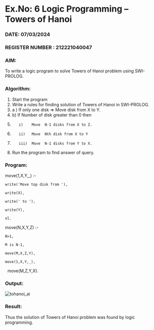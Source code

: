 # Ex.No: 6   Logic Programming – Towers of Hanoi 
### DATE:  07/03/2024                                                                         
### REGISTER NUMBER :  212221040047
### AIM: 
To  write  a logic program  to solve Towers of Hanoi problem  using SWI-PROLOG. 
### Algorithm:
1. Start the program
2.  Write a rules for finding solution of Towers of Hanoi in SWI-PROLOG.
3.  a )	If only one disk  => Move disk from X to Y.
4.  b)	If Number of disk greater than 0 then
5.        i)	Move  N-1 disks from X to Z.
6.        ii)	Move  Nth disk from X to Y
7.        iii)	Move  N-1 disks from Y to X.
8. Run the program  to find answer of  query.

### Program:

move(1,X,Y,_) :-  

    write('Move top disk from '), 
    
    write(X), 
    
    write(' to '), 
    
    write(Y), 
    
    nl. 
    
move(N,X,Y,Z) :- 

    N>1, 
    
    M is N-1, 
    
    move(M,X,Z,Y), 
    
    move(1,X,Y,_), 
    
    move(M,Z,Y,X).



### Output:

![tohanoi_ai](https://github.com/DrUmaRaniV/AI_Lab_2023-24/assets/133135881/a3eae18b-2783-4889-b332-737a6f54f3c4)


### Result:
Thus the solution of Towers of Hanoi problem was found by logic programming.
